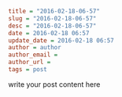 ```ini
title = "2016-02-18-06-57"
slug = "2016-02-18-06-57"
desc = "2016-02-18-06-57"
date = 2016-02-18 06:57
update_date = 2016-02-18 06:57
author = author
author_email = 
author_url = 
tags = post
```

write your post content here
